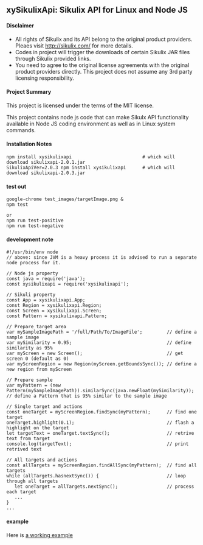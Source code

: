 ## xySikulixApi: Sikulix API for Linux and Node JS

#### Disclaimer
* All rights of Sikulix and its API belong to the original product providers. Pleaes visit http://sikulix.com/ for more details.
* Codes in project will trigger the downloads of certain Sikulix JAR files through Sikulix provided links.
* You need to agree to the original license agreements with the original product providers directly. This project does not assume any 3rd party licensing responsibility.

#### Project Summary
This project is licensed under the terms of the MIT license.

This project contains node js code that can make Sikulx API functionality available in Node JS coding environment as well as in Linux system commands.

#### Installation Notes
```
npm install xysikulixapi                          # which will download sikulixapi-2.0.1.jar
SikulixApiVer=2.0.3 npm install xysikulixapi      # which will download sikulixapi-2.0.3.jar
```

#### test out
```
google-chrome test_images/targetImage.png &
npm test

or
npm run test-positive
npm run test-negative
```

#### development note
```
#!/usr/bin/env node
// above: since JVM is a heavy process it is advised to run a separate node process for it.

// Node js property
const java = require('java');
const xysikulixapi = require('xysikulixapi');

// Sikuli property
const App = xysikulixapi.App;
const Region = xysikulixapi.Region;
const Screen = xysikulixapi.Screen;
const Pattern = xysikulixapi.Pattern;

// Prepare target area
var mySampleImagePath = '/full/Path/To/ImageFile';         // define a sample image
var mySimilarity = 0.95;                                   // define similarity as 95%
var myScreen = new Screen();                               // get screen 0 (default as 0)
var myScreenRegion = new Region(myScreen.getBoundsSync()); // define a new region from myScreen

// Prepare sample
var myPattern = (new Pattern(mySampleImagePath)).similarSync(java.newFloat(mySimilarity)); // define a Pattern that is 95% similar to the sample image

// Single target and actions
const oneTarget = myScreenRegion.findSync(myPattern);      // find one target
oneTarget.highlight(0.1);                                  // flash a highlight on the target
let targetText = oneTarget.textSync();                     // retrive text from target
console.log(targetText);                                   // print retrived text

// All targets and actions
const allTargets = myScreenRegion.findAllSync(myPattern);  // find all targets 
while (allTargets.hasnextSync()) {                         // loop through all targets
   let oneTarget = allTargets.nextSync();                  // process each target
   ...
}
...
```

#### example
Here is [a working example](./bin/findTargetImage.js)
